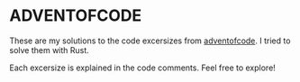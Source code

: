 # ADVENTOFCODE

These are my solutions to the code excersizes from [adventofcode](https://adventofcode.com/).
I tried to solve them with Rust.

Each excersize is explained in the code comments.
Feel free to explore!
